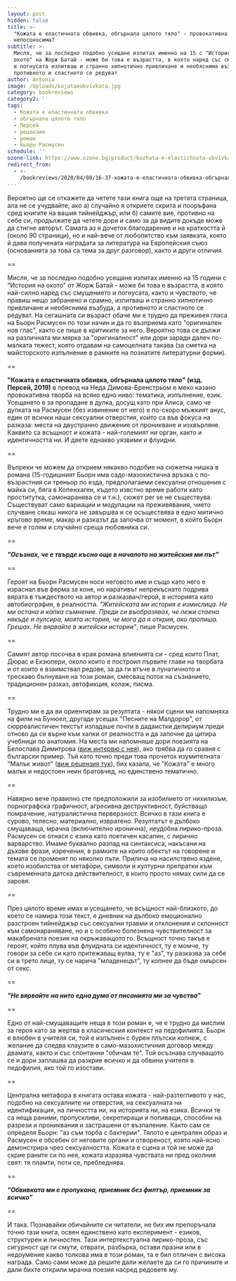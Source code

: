 ```yaml
---
layout: post
hidden: false
title: >-
  "Кожата е еластичната обвивка, обгърнала цялото тяло" - провокативна или
  непосоносима?
subtitle: >-
  Мисля, че за последно подобно усещане изпитах именно на 15 с "История на
  окото" на Жорж Батай - може би това е възрастта, в която наред със смущението
  и погнусата изпитваш и странно хипнотично привличане и необяснима възбуда, а
  противното и сластното се редуват
author: Antonia
image: /Uploads/kojataeobvivkata.jpg
category: bookreviews
category2: ''
tags:
  - Кожата е еластичната обвивка
  - обгърнала цялото тяло
  - Персей
  - рецензия
  - роман
  - Бьорн Расмусен
schedule: ''
ozone-link: https://www.ozone.bg/product/kozhata-e-elastichnata-obvivka-obgarnala-tsyaloto-tyalo/
redirect_from:
  - >-
    /bookreviews/2020/04/08/16-37-кожата-е-еластичната-обвивка-обгърнала-цялото-тяло
---
```

Вероятно ще се откажете да четете тази книга още на третата страница, ала не се учудвайте, ако a) случайно я откриете скрита и пооръфана сред книгите на вашия тийнейджър, или б) самите вие, противно на себе си, продължите да четете дори и само за да видите докъде може да стигне авторът. Самата аз я дочетох благодарение и на краткостта й (около 90 страници), но и най-вече от любопитство към заявката, която й дава получената наградата за литература на Европейския съюз (основанията за това са тема за друг разговор), както и други отличия. 

\==

Мисля, че за последно подобно усещане изпитах именно на 15 години с "История на окото" от Жорж Батай - може би това е възрастта, в която най-силно наред със смущението и погнусата, както и чувството, че правиш нещо забранено и срамно, изпитваш и странно хипнотично привличане и необяснима възбуда, а противното и сластното се редуват. На сегашната си възраст обаче ми е трудно да преживея гласа на Бьорн Расмусен по този начин и да го възприема като "оригинален нов глас", както се пише в критиките за него. Вероятно това се дължи на различната ми мярка за "оригиналност" или дори заради далеч по-малката тежест, която отдавам на самоцелната такава (за сметка на майсторското изпълнение в рамките на познатите литературни форми). 

\==

**"Кожата е еластичната обвивка, обгърнала цялото тяло" (изд. Персей, 2019)** в превод на Неда Димова-Бренстрьом е меко казано провокативна творба на всяко едно ниво: тематика, изпълнение, език. Усещането е за пропадане в дупка, досущ като при Алиса, само че дупката на Расмусен (без извинение от него) е по-скоро мъжкият анус, един от всички наши сексуални отверстия, които са във фокуса на разказа: места на двустранно движение от проникване и изхвърляне. Каквито са всъщност и кожата - най-големият ни орган, както и идентичността ни. И двете еднакво уязвими и флуидни.

\==

Въпреки че можем да открием някакво подобие на сюжетна нишка в романа (15-годишният Бьорн има садо-мазохистична връзка с по-възрастния си треньор по езда, предполагаеми сексуални отношения с майка си, бяга в Копенхаген, където извстно време работи като проститутка, самонаранява се и т.н.), сюжет per se не съществува. Съществуват само вариации и модулации на преживявания, чието случване сякаш никога не завършва и се осъществява в едно митично кръгово време, макар и разказът да започва от момент, в който Бьорн вече е голям и случайно среща любовника си. 

\==

**_"Осъзнах, че е твърде късно още в началото на житейския ми път"_**

\==

Героят на Бьорн Расмусен носи неговото име и също като него е израснал във ферма за коне, но наративът непрекъснато подрива вярата в тъждеството на автор и разказвач/герой, в историята като автобиография, в реалността. _"Житейската ми история е измислица. Не ми остана и капка съмнение. Преди си въобразявах, че лежи стаена някъде и пулсира, моята история, че мога да я открия, ако пропиша. Грешах. Не вярвайте в житейски истории"_, пише Расмусен. 

\==

Самият автор посочва в края романа влиянията си - сред които Плат, Дюрас и Екзюпери, около които е построил първите глави на творбата и от които е взаимствал редове, за да ги втъче в лунатичното и трескаво бълнуване на този роман, смесващ поток на съзнанието, традиционен разказ, автофикция, колаж, писма.  

\==

Трудно ми е да ви ориентирам за резултата - някои сцени ми напомняха на филм на Бунюел, другаде усещах "Песните на Малдорор", от сюрреалистичен текстът изпадаше почти в дадаистки делириум преди отново да се върне към хапки от реалността и да започне да цитира учебници по анатомия. На места ми напомняше дори поезията на Белослава Димитрова ([виж интервю с нея](https://literaturnirazgovori.com/interviews/2019/12/12/13-43-%D0%B1%D0%B5%D0%BB%D0%BE%D1%81%D0%BB%D0%B0%D0%B2%D0%B0-%D0%B4%D0%B8%D0%BC%D0%B8%D1%82%D1%80%D0%BE%D0%B2%D0%B0-%D0%BD%D0%B0%D0%B2%D1%81%D1%8F%D0%BA%D1%8A%D0%B4%D0%B5-%D1%81%D0%BC%D0%B5-%D1%87%D1%83%D0%BF%D0%BB%D0%B8%D0%B2%D0%B8.html)), ако трябва да го сравня с български пример. Тъй като точно преди това прочетох изумителната "Малък живот" ([виж рецензия тук](https://literaturnirazgovori.com/bookreviews/2020/04/13/12-19-%D0%B8%D0%B7%D1%83%D0%BC%D0%B8%D1%82%D0%B5%D0%BB%D0%BD%D0%B8%D1%8F%D1%82-%D0%BC%D0%B0%D0%BB%D1%8A%D0%BA-%D0%B6%D0%B8%D0%B2%D0%BE%D1%82-%D0%BD%D0%B0-%D1%85%D0%B0%D0%BD%D1%8F-%D1%8F%D0%BD%D0%B0%D0%B3%D0%B8%D1%85%D0%B0%D1%80%D0%B0-%D0%BF%D1%80%D0%B5%D0%BD%D0%B0%D0%BF%D0%B8%D1%81%D0%B2%D0%B0-%D0%B8%D1%81%D1%82%D0%BE%D1%80%D0%B8%D1%8F%D1%82%D0%B0-%D0%BD%D0%B0-%D0%BC%D0%BD%D0%BE%D0%B3%D0%BE%D1%81%D1%82%D1%80%D0%B0%D0%B4%D0%B0%D0%BB%D0%BD%D0%B8%D1%8F-%D0%B9%D0%BE%D0%B2.html)), бих казала, че "Кожата" е много малък и недостоен неин братовчед, но единствено тематично. 

\==

Навярно вече правилно сте предположили за изобилието от нихилизъм, порнографска графичност, агресивна деструктивност, буйстващо помрачение, натуралистична перверзност. Всичко в тази книга е сурово, телесно, материално, извратено. Резултатът е дълбоко смущаваща, мрачна (включително иронична), неудобна лирико-проза. Расмусен се отнася с езика като поетичен касапин, с лирично варварство. Имаме буквално разпад на синтаксиса, накъсани на дъхове фрази, изречения, в рамките на които обектът на говорене и темата се променят по няколко пъти. Прилича на насилствено яздене, което изобилства от метафори, символи и културни препратки към съвременната датска действителност, в които просто нямах сили да се заровя.  

\==

През цялото време имах и усещането, че всъщност най-близкото, до което се намира този текст, е дневник на дълбоко емоционално разстроен тийнейджър със сексуални травми и отклонения и склонност към самонараняване, но и с особено болезнена чувствителност за макабрената поезия на окръжаващото го. Всъщност точно такъв е героят, който плува във флуидната си идентичност, ту е момче, ту говори за себе си като притежаващ вулва, ту е "аз", ту разказва за себе си в трето лице, ту се нарича "младенецът", ту копнее да бъде омърсен от секс.

\==

**_"Не вярвайте на нито една дума от писанията ми за чувства"_**

\==

Едно от най-смущаващите неща в този роман е, че е трудно да мислим за героя като за жертва в класическия контекст на педофилията. Бьорн е влюбен в учителя си, той е изпълнен с бурен плътски копнеж, с желание да следва клаузите в само-мазохистичния договор между двамата, както и със спонтанни "обичам те". Той осъзнава случващото се и дори заплашва да разкрие всичко и да обвини учителя в педофилия, ако той го изостави. 

\==

Централна метафора в книгата остава кожата - най-разтегливото у нас, подобно на сексуалните ни отверстия, на сексуалната ни идентификация, на личността ни, на историята ни, на езика. Всички те са неща раними, пропускливи, секретиращи и попиващи, способни на разрези и прониквания и застрашени от възпаление. Както сам се определя Бьорн: "аз съм торба с бактерии". Тялото е централен образ и Расмусен е обсебен от неговите органи и отвореност, която най-ясно демонстрира чрез сексуалността. Кожата е сцена и той не може да скрие раните си по нея, кожата изразява чувствата ни пред околния свят: тя пламти, поти се, пребледнява.

\==

**_"Обвивката ми е пропукана, приемник без филтър, приемник за всичко"_**

\==

И така. Познавайки обичайните си читатели, не бих им препоръчала точно тази книга, освен единствено като експеримент - езиков, структурен и личностен. Тази интертекстуална лирико-проза, със сигурност ще ги смути, отврати, разбърка, остави празни или в недоумение какво толкова има в този роман, та е бил отличен с висока награда. Само сами може да решите дали желаете да си го причините и дали бихте открили мрачна поезия насред редовете му.
